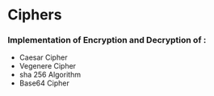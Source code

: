 # Ciphers
### Implementation of Encryption and Decryption of : 
* Caesar Cipher
* Vegenere Cipher
* sha 256 Algorithm
* Base64 Cipher
